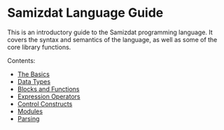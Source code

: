 Samizdat Language Guide
=======================

This is an introductory guide to the Samizdat programming language. It
covers the syntax and semantics of the language, as well as some
of the core library functions.

Contents:

* [The Basics](01-basics.md)
* [Data Types](02-data.md)
* [Blocks and Functions](03-functions.md)
* [Expression Operators](04-operators.md)
* [Control Constructs](05-control.md)
* [Modules](06-modules.md)
* [Parsing](07-parsing.md)
